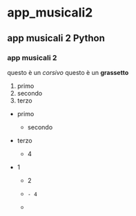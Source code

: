 # app_musicali2
## app musicali 2 Python 
### app musicali 2
questo è un *corsivo*
questo è un **grassetto**

1. primo 
1. secondo
1. terzo

- primo
  - secondo
- terzo 
    - 4

- 1
    - 2
    -     - 4
    -   
